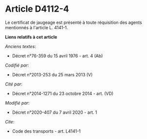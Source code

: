 # Article D4112-4

Le certificat de jaugeage est présenté à toute réquisition des agents mentionnés à l'article L. 4141-1.

**Liens relatifs à cet article**

_Anciens textes_:

  - Décret n°76-359 du 15 avril 1976 - art. 4 (Ab)

_Codifié par_:

  - Décret n°2013-253 du 25 mars 2013 (V)

_Cité par_:

  - Décret n°2014-1271 du 23 octobre 2014 - art. (VD)

_Modifié par_:

  - Décret n°2020-407 du 7 avril 2020 - art. 1

_Cite_:

  - Code des transports - art. L4141-1
